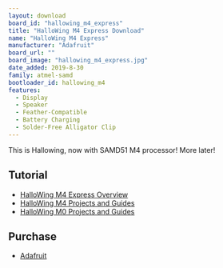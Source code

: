 ```yaml
---
layout: download
board_id: "hallowing_m4_express"
title: "HalloWing M4 Express Download"
name: "HalloWing M4 Express"
manufacturer: "Adafruit"
board_url: ""
board_image: "hallowing_m4_express.jpg"
date_added: 2019-8-30
family: atmel-samd
bootloader_id: hallowing_m4
features:
  - Display
  - Speaker
  - Feather-Compatible
  - Battery Charging
  - Solder-Free Alligator Clip
---
```


This is Hallowing, now with SAMD51 M4 processor! More later!

## Tutorial

- [HalloWing M4 Express Overview](https://learn.adafruit.com/adafruit-hallowing-m4)
- [HalloWing M4 Projects and Guides](https://learn.adafruit.com/products/4300/guides)
- [HalloWing M0 Projects and Guides](https://learn.adafruit.com/products/3900/guides)

## Purchase
* [Adafruit](https://www.adafruit.com/product/4300)
